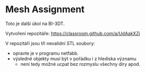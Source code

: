# Mesh Assignment

Toto je další úkol na BI-3DT.

Vytvoření repozitáře: https://classroom.github.com/a/UdAakXZj

V repozitáři jsou tři nevalidní STL soubory:

 * opravte je v programu netfabb.
 * výsledné objekty musí být v pořádku i z hlediska významu
   * není tedy možné ucpat bez rozmyslu všechny díry apod.
